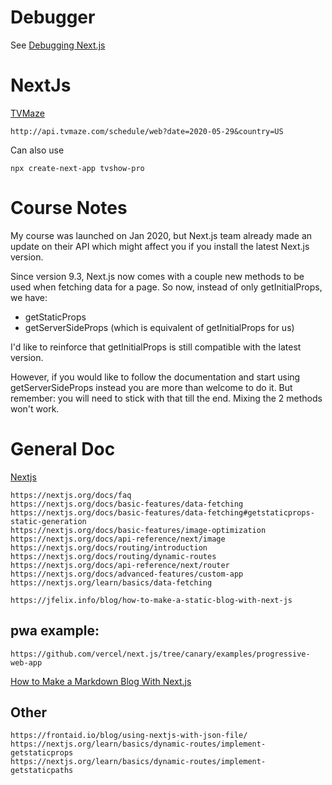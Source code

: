 
# Debugger

See [Debugging Next.js](https://www.johnvincent.io/visual-studio-code/)


# NextJs

[TVMaze](https://www.tvmaze.com/api)

```
http://api.tvmaze.com/schedule/web?date=2020-05-29&country=US
```

Can also use

```
npx create-next-app tvshow-pro
```





# Course Notes

My course was launched on Jan 2020, but Next.js team already made an update on their API which might affect you if you install the latest Next.js version.

Since version 9.3, Next.js now comes with a couple new methods to be used when fetching data for a page. So now, instead of only getInitialProps, we have:

* getStaticProps
* getServerSideProps (which is equivalent of getInitialProps for us)

I'd like to reinforce that getInitialProps is still compatible with the latest version.

However, if you would like to follow the documentation and start using getServerSideProps instead you are more than welcome to do it. But remember: you will need to stick with that till the end. Mixing the 2 methods won't work.





# General Doc

[Nextjs](https://nextjs.org/)

```
https://nextjs.org/docs/faq
https://nextjs.org/docs/basic-features/data-fetching
https://nextjs.org/docs/basic-features/data-fetching#getstaticprops-static-generation
https://nextjs.org/docs/basic-features/image-optimization
https://nextjs.org/docs/api-reference/next/image
https://nextjs.org/docs/routing/introduction
https://nextjs.org/docs/routing/dynamic-routes
https://nextjs.org/docs/api-reference/next/router
https://nextjs.org/docs/advanced-features/custom-app
https://nextjs.org/learn/basics/data-fetching
```

```
https://jfelix.info/blog/how-to-make-a-static-blog-with-next-js
```

## pwa example:

```
https://github.com/vercel/next.js/tree/canary/examples/progressive-web-app
```

[How to Make a Markdown Blog With Next.js](https://jfelix.info/blog/how-to-make-a-static-blog-with-next-js)

## Other
		
```
https://frontaid.io/blog/using-nextjs-with-json-file/
https://nextjs.org/learn/basics/dynamic-routes/implement-getstaticprops
https://nextjs.org/learn/basics/dynamic-routes/implement-getstaticpaths
```
